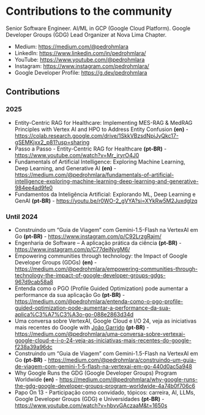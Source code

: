 # Contributions to the community
Senior Software Engineer. AI/ML in GCP (Google Cloud Platform). Google Developer Groups (GDG) Lead Organizer at Nova Lima Chapter.

- Medium: https://medium.com/@pedrohmlara
- LinkedIn: https://www.linkedin.com/in/pedrohmlara/
- YouTube: https://www.youtube.com/@pedrohmlara
- Instagram: https://www.instagram.com/pedrohmlara/
- Google Developer Profile: https://g.dev/pedrohmlara

## Contributions

### 2025

- Entity-Centric RAG for Healthcare: Implementing MES-RAG & MedRAG Principles with Vertex AI and HPO to Address Entity Confusion **(en)** -  https://colab.research.google.com/drive/1SkkVBzsdNpiJyQkc17-gSEMKjxx2_p81?usp=sharing
- Passo a Passo - Entity-Centric RAG for Healthcare **(pt-BR)** - https://www.youtube.com/watch?v=Mr_jryrO4J0
- Fundamentals of Artificial Intelligence: Exploring Machine Learning, Deep Learning, and Generative AI **(en)** - https://medium.com/@pedrohmlara/fundamentals-of-artificial-intelligence-exploring-machine-learning-deep-learning-and-generative-984ee4ad9fe0
- Fundamentos da Inteligência Artificial: Explorando ML, Deep Learning e GenAI **(pt-BR)** - https://youtu.be/r0WO-2_gVYA?si=XYkRw5M2Juxdglzq

### Until 2024

- Construindo um “Guia de Viagem” com Gemini-1.5-Flash na VertexAI em Go **(pt-BR)** - https://www.instagram.com/p/C92LrzgRajm/
- Engenharia de Software – A aplicação prática da ciência **(pt-BR)** - https://www.instagram.com/p/C77deiNvgM6/
- Empowering communities through technology: the Impact of Google Developer Groups (GDGs) **(en)** - https://medium.com/@pedrohmlara/empowering-communities-through-technology-the-impact-of-google-developer-groups-gdgs-967d9cab58a8
- Entenda como o PGO (Profile Guided Optimization) pode aumentar a performance da sua aplicação Go **(pt-BR)** - https://medium.com/@pedrohmlara/entenda-como-o-pgo-profile-guided-optimization-pode-aumentar-a-performance-da-sua-aplica%C3%A7%C3%A3o-go-088e2863d34d
- Uma conversa sobre VertexAI, Google Cloud e I/O 24, veja as iniciativas mais recentes do Google with [João Garrido](https://www.linkedin.com/in/joaogarrido/) **(pt-BR)** - https://medium.com/@pedrohmlara/uma-conversa-sobre-vertexai-google-cloud-e-i-o-24-veja-as-iniciativas-mais-recentes-do-google-f238a39a96dc
- Construindo um “Guia de Viagem” com Gemini-1.5-Flash na VertexAI em Go **(pt-BR)** - https://medium.com/@pedrohmlara/construindo-um-guia-de-viagem-com-gemini-1-5-flash-na-vertexai-em-go-440d0ac5a948
- Why Google Runs the GDG (Google Developer Groups) Program Worldwide **(en)** - https://medium.com/@pedrohmlara/why-google-runs-the-gdg-google-developer-groups-program-worldwide-4a74b0f706c6
- Papo On 13 - Participação como convidado, tópicos: carreira, AI, LLMs, Google Developer Groups (GDG) e Universidades **(pt-BR)** - https://www.youtube.com/watch?v=hbvvGAczaaM&t=1650s
